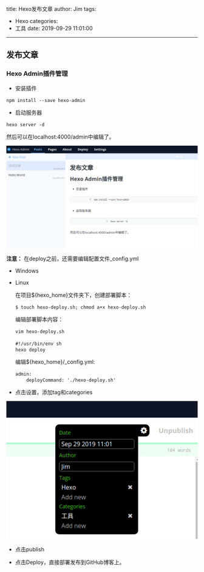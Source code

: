 title: Hexo发布文章
author: Jim
tags:
  - Hexo
categories:
  - 工具
date: 2019-09-29 11:01:00
---
<!-- toc -->





## 发布文章

### Hexo Admin插件管理 
- 安装插件

```
npm install --save hexo-admin
```

- 启动服务器

```
hexo server -d
```

然后可以在localhost:4000/admin中编辑了。

![upload successful](/images/pasted-1.png)


**注意：**
在deploy之前，还需要编辑配置文件_config.yml

- Windows


- Linux
	
    在项目${hexo_home}文件夹下，创建部署脚本：
    ```
    $ touch hexo-deploy.sh; chmod a+x hexo-deploy.sh
    ```
    编辑部署脚本内容：
    
    ```
    vim hexo-deploy.sh
    
    #!/usr/bin/env sh
	hexo deploy
    ```
    
    编辑${hexo_home}/_config.yml:
    ```
    admin:
    	deployCommand: './hexo-deploy.sh'
    ```
    
    
- 点击设置，添加tag和categories


![upload successful](/images/pasted-2.png)

- 点击publish

- 点击Deploy，直接部署发布到GitHub博客上。